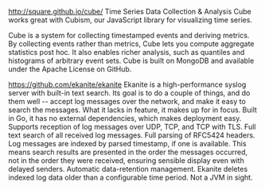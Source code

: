 
http://square.github.io/cube/
Time Series Data Collection & Analysis
Cube works great with Cubism, our JavaScript library for visualizing time series.

Cube is a system for collecting timestamped events and deriving metrics. By collecting events rather than metrics, Cube lets you compute aggregate statistics post hoc. It also enables richer analysis, such as quantiles and histograms of arbitrary event sets. Cube is built on MongoDB and available under the Apache License on GitHub. 

https://github.com/ekanite/ekanite
Ekanite is a high-performance syslog server with built-in text search. Its goal is to do a couple of things, and do them well -- accept log messages over the network, and make it easy to search the messages. What it lacks in feature, it makes up for in focus. Built in Go, it has no external dependencies, which makes deployment easy.
				Supports reception of log messages over UDP, TCP, and TCP with TLS.
				Full text search of all received log messages.
				Full parsing of RFC5424 headers.
				Log messages are indexed by parsed timestamp, if one is available. This means search results are presented in the order the messages occurred, not in the order they were received, ensuring sensible display even with delayed senders.
				Automatic data-retention management. Ekanite deletes indexed log data older than a configurable time period.
				Not a JVM in sight.


